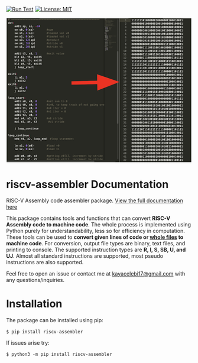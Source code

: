 <!--[![kcelebi](https://circleci.com/gh/celebi-pkg/riscv-assembler.svg?style=svg)](https://circleci.com/gh/celebi-pkg/riscv-assembler)-->
[![Run Test](https://img.shields.io/badge/Pkg%20Tests-PASSING-brightgreen.svg)](https://img.shields.io/badge/Pkg%20Tests-PASSING-brightgreen)
[![License: MIT](https://img.shields.io/badge/License-MIT-yellow.svg)](https://opensource.org/licenses/MIT)

![example](references/mdimg.png)
# riscv-assembler Documentation
RISC-V Assembly code assembler package. [View the full documentation here](https://www.riscvassembler.org)

This package contains tools and functions that can convert **RISC-V Assembly code to machine code**. The whole process is implemented using Python purely for understandability, less so for efficiency in computation. These tools can be used to **convert given lines of code or [whole files](#convert) to machine code**. For conversion, output file types are binary, text files, and printing to console. The supported instruction types are **R, I, S, SB, U, and UJ**. Almost all standard instructions are supported, most pseudo instructions are also supported.

Feel free to open an issue or contact me at [kayacelebi17@gmail.com](mailto:kayacelebi17@gmail.com?subject=[GitHub]%20riscv-assembler) with any questions/inquiries.

# Installation
The package can be installed using pip:

    $ pip install riscv-assembler

If issues arise try:

    $ python3 -m pip install riscv-assembler
